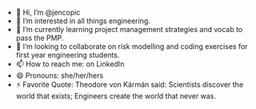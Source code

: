 - 👋 Hi, I’m @jencopic
- 👀 I’m interested in all things engineering.
- 🌱 I’m currently learning project management strategies and vocab to pass the PMP.
- 💞️ I’m looking to collaborate on risk modelling and coding exercises for first year engineering students.
- 📫 How to reach me: on LinkedIn
- 😄 Pronouns: she/her/hers
- ⚡ Favorite Quote: Theodore von Kármán said: Scientists discover the world that exists; Engineers create the world that never was. 

<!---
jencopic/jencopic is a ✨ special ✨ repository because its `README.md` (this file) appears on your GitHub profile.
You can click the Preview link to take a look at your changes.
--->

